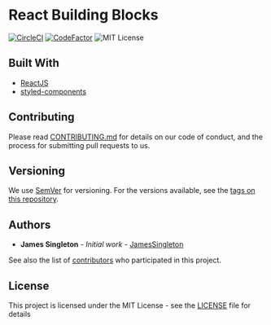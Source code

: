 # React Building Blocks

[![CircleCI](https://circleci.com/gh/JamesSingleton/react-building-blocks.svg?style=svg)](https://circleci.com/gh/JamesSingleton/react-building-blocks)
[![CodeFactor](https://www.codefactor.io/repository/github/jamessingleton/react-building-blocks/badge)](https://www.codefactor.io/repository/github/jamessingleton/react-building-blocks)
![MIT License][license]

## Built With

* [ReactJS](https://reactjs.org/)
* [styled-components](https://www.styled-components.com/)

## Contributing

Please read [CONTRIBUTING.md](CONTRIBUTING.md) for details on our code of conduct, and the process for submitting pull requests to us.

## Versioning

We use [SemVer](http://semver.org/) for versioning. For the versions available, see the [tags on this repository](https://github.com/JamesSingleton/react-building-blocks/tags).

## Authors

* **James Singleton** - *Initial work* - [JamesSingleton](https://github.com/JamesSingleton)

See also the list of [contributors](https://github.com/JamesSingleton/react-building-blocks/graphs/contributors) who participated in this project.

## License

This project is licensed under the MIT License - see the [LICENSE](LICENSE) file for details

[license]: https://flat.badgen.net/badge/license/MIT/blue
